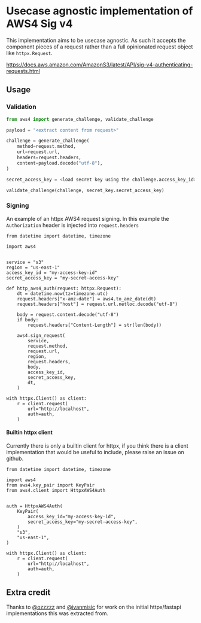 # Usecase agnostic implementation of AWS4 Sig v4

This implementation aims to be usecase agnostic. As such it accepts the
component pieces of a request rather than a full opinionated request object
like `httpx.Request`.

https://docs.aws.amazon.com/AmazonS3/latest/API/sig-v4-authenticating-requests.html

## Usage

### Validation

```python
from aws4 import generate_challenge, validate_challenge

payload = "<extract content from request>"

challenge = generate_challenge(
    method=request.method,
    url=request.url,
    headers=request.headers,
    content=payload.decode("utf-8"),
)

secret_access_key = <load secret key using the challenge.access_key_id>

validate_challenge(challenge, secret_key.secret_access_key)
```

### Signing

An example of an httpx AWS4 request signing. In this example the `Authorization` header is injected into `request.headers`

```
from datetime import datetime, timezone

import aws4


service = "s3"
region = "us-east-1"
access_key_id = "my-access-key-id"
secret_access_key = "my-secret-access-key"

def http_aws4_auth(request: httpx.Request):
    dt = datetime.now(tz=timezone.utc)
    request.headers["x-amz-date"] = aws4.to_amz_date(dt)
    request.headers["host"] = request.url.netloc.decode("utf-8")

    body = request.content.decode("utf-8")
    if body:
        request.headers["Content-Length"] = str(len(body))

    aws4.sign_request(
        service,
        request.method,
        request.url,
        region,
        request.headers,
        body,
        access_key_id,
        secret_access_key,
        dt,
    )

with httpx.Client() as client:
    r = client.request(
        url="http://localhost",
        auth=auth,
    )
```

#### Builtin httpx client

Currently there is only a builtin client for httpx, if you think there is a
client implementation that would be useful to include, please raise an issue on
github.

```
from datetime import datetime, timezone

import aws4
from aws4.key_pair import KeyPair
from aws4.client import HttpxAWS4Auth


auth = HttpxAWS4Auth(
    KeyPair(
        access_key_id="my-access-key-id",
        secret_access_key="my-secret-access-key",
    )
    "s3",
    "us-east-1",
)

with httpx.Client() as client:
    r = client.request(
        url="http://localhost",
        auth=auth,
    )
```

## Extra credit

Thanks to [@ozzzzz](https://www.github.com/ozzzzz) and
[@ivanmisic](https://www.github.com/ivanmisic) for work on the initial
httpx/fastapi implementations this was extracted from.
